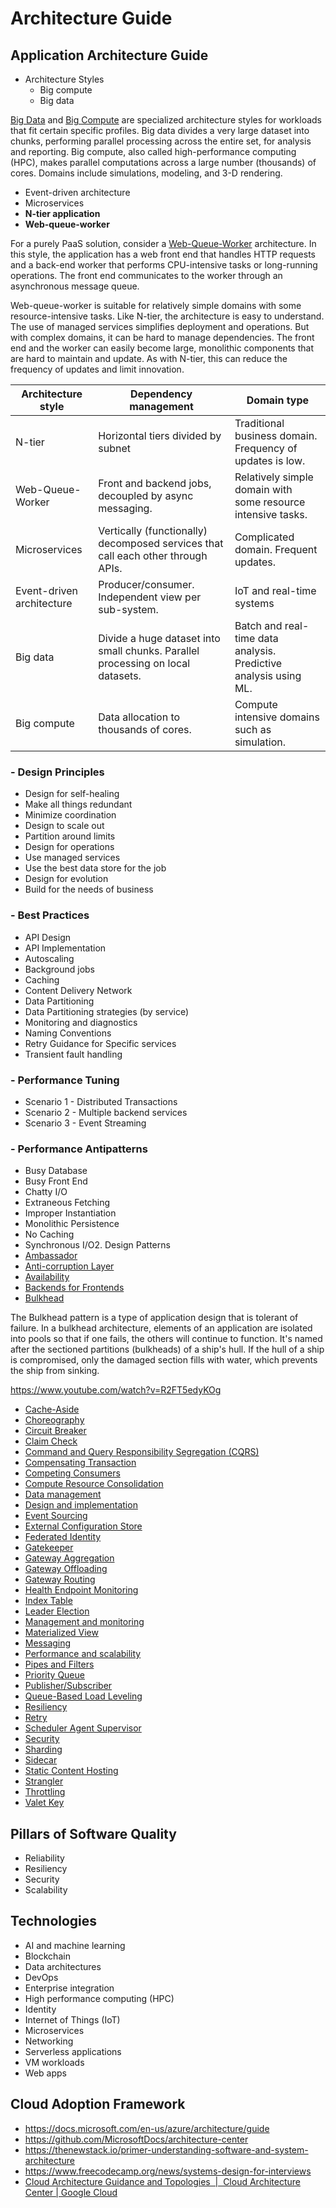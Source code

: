 # Architecture Guide

## Application Architecture Guide

- Architecture Styles
    - Big compute
    - Big data

[Big Data](https://docs.microsoft.com/en-us/azure/architecture/guide/architecture-styles/big-data) and [Big Compute](https://docs.microsoft.com/en-us/azure/architecture/guide/architecture-styles/big-compute) are specialized architecture styles for workloads that fit certain specific profiles. Big data divides a very large dataset into chunks, performing parallel processing across the entire set, for analysis and reporting. Big compute, also called high-performance computing (HPC), makes parallel computations across a large number (thousands) of cores. Domains include simulations, modeling, and 3-D rendering.

- Event-driven architecture
- Microservices
- **N-tier application**
- **Web-queue-worker**

For a purely PaaS solution, consider a [Web-Queue-Worker](https://docs.microsoft.com/en-us/azure/architecture/guide/architecture-styles/web-queue-worker) architecture. In this style, the application has a web front end that handles HTTP requests and a back-end worker that performs CPU-intensive tasks or long-running operations. The front end communicates to the worker through an asynchronous message queue.

Web-queue-worker is suitable for relatively simple domains with some resource-intensive tasks. Like N-tier, the architecture is easy to understand. The use of managed services simplifies deployment and operations. But with complex domains, it can be hard to manage dependencies. The front end and the worker can easily become large, monolithic components that are hard to maintain and update. As with N-tier, this can reduce the frequency of updates and limit innovation.

| **Architecture style**    | **Dependency management**                                                        | **Domain type**                                                  |
|----------------|--------------------------------|------------------------|
| N-tier                    | Horizontal tiers divided by subnet                                               | Traditional business domain. Frequency of updates is low.        |
| Web-Queue-Worker          | Front and backend jobs, decoupled by async messaging.                            | Relatively simple domain with some resource intensive tasks.     |
| Microservices             | Vertically (functionally) decomposed services that call each other through APIs. | Complicated domain. Frequent updates.                            |
| Event-driven architecture | Producer/consumer. Independent view per sub-system.                              | IoT and real-time systems                                        |
| Big data                  | Divide a huge dataset into small chunks. Parallel processing on local datasets.  | Batch and real-time data analysis. Predictive analysis using ML. |
| Big compute               | Data allocation to thousands of cores.                                           | Compute intensive domains such as simulation.                    |

### - Design Principles

- Design for self-healing
- Make all things redundant
- Minimize coordination
- Design to scale out
- Partition around limits
- Design for operations
- Use managed services
- Use the best data store for the job
- Design for evolution
- Build for the needs of business

### - Best Practices

- API Design
- API Implementation
- Autoscaling
- Background jobs
- Caching
- Content Delivery Network
- Data Partitioning
- Data Partitioning strategies (by service)
- Monitoring and diagnostics
- Naming Conventions
- Retry Guidance for Specific services
- Transient fault handling

### - Performance Tuning

- Scenario 1 - Distributed Transactions
- Scenario 2 - Multiple backend services
- Scenario 3 - Event Streaming

### - Performance Antipatterns

- Busy Database
- Busy Front End
- Chatty I/O
- Extraneous Fetching
- Improper Instantiation
- Monolithic Persistence
- No Caching
- Synchronous I/O2. Design Patterns
- [Ambassador](https://docs.microsoft.com/en-us/azure/architecture/patterns/ambassador)
- [Anti-corruption Layer](https://docs.microsoft.com/en-us/azure/architecture/patterns/anti-corruption-layer)
- [Availability](https://docs.microsoft.com/en-us/azure/architecture/patterns/category/availability)
- [Backends for Frontends](https://docs.microsoft.com/en-us/azure/architecture/patterns/backends-for-frontends)
- [Bulkhead](https://docs.microsoft.com/en-us/azure/architecture/patterns/bulkhead)

The Bulkhead pattern is a type of application design that is tolerant of failure. In a bulkhead architecture, elements of an application are isolated into pools so that if one fails, the others will continue to function. It's named after the sectioned partitions (bulkheads) of a ship's hull. If the hull of a ship is compromised, only the damaged section fills with water, which prevents the ship from sinking.

https://www.youtube.com/watch?v=R2FT5edyKOg

- [Cache-Aside](https://docs.microsoft.com/en-us/azure/architecture/patterns/cache-aside)
- [Choreography](https://docs.microsoft.com/en-us/azure/architecture/patterns/choreography)
- [Circuit Breaker](https://docs.microsoft.com/en-us/azure/architecture/patterns/circuit-breaker)
- [Claim Check](https://docs.microsoft.com/en-us/azure/architecture/patterns/claim-check)
- [Command and Query Responsibility Segregation (CQRS)](https://docs.microsoft.com/en-us/azure/architecture/patterns/cqrs)
- [Compensating Transaction](https://docs.microsoft.com/en-us/azure/architecture/patterns/compensating-transaction)
- [Competing Consumers](https://docs.microsoft.com/en-us/azure/architecture/patterns/competing-consumers)
- [Compute Resource Consolidation](https://docs.microsoft.com/en-us/azure/architecture/patterns/compute-resource-consolidation)
- [Data management](https://docs.microsoft.com/en-us/azure/architecture/patterns/category/data-management)
- [Design and implementation](https://docs.microsoft.com/en-us/azure/architecture/patterns/category/design-implementation)
- [Event Sourcing](https://docs.microsoft.com/en-us/azure/architecture/patterns/event-sourcing)
- [External Configuration Store](https://docs.microsoft.com/en-us/azure/architecture/patterns/external-configuration-store)
- [Federated Identity](https://docs.microsoft.com/en-us/azure/architecture/patterns/federated-identity)
- [Gatekeeper](https://docs.microsoft.com/en-us/azure/architecture/patterns/gatekeeper)
- [Gateway Aggregation](https://docs.microsoft.com/en-us/azure/architecture/patterns/gateway-aggregation)
- [Gateway Offloading](https://docs.microsoft.com/en-us/azure/architecture/patterns/gateway-offloading)
- [Gateway Routing](https://docs.microsoft.com/en-us/azure/architecture/patterns/gateway-routing)
- [Health Endpoint Monitoring](https://docs.microsoft.com/en-us/azure/architecture/patterns/health-endpoint-monitoring)
- [Index Table](https://docs.microsoft.com/en-us/azure/architecture/patterns/index-table)
- [Leader Election](https://docs.microsoft.com/en-us/azure/architecture/patterns/leader-election)
- [Management and monitoring](https://docs.microsoft.com/en-us/azure/architecture/patterns/category/management-monitoring)
- [Materialized View](https://docs.microsoft.com/en-us/azure/architecture/patterns/materialized-view)
- [Messaging](https://docs.microsoft.com/en-us/azure/architecture/patterns/category/messaging)
- [Performance and scalability](https://docs.microsoft.com/en-us/azure/architecture/patterns/category/performance-scalability)
- [Pipes and Filters](https://docs.microsoft.com/en-us/azure/architecture/patterns/pipes-and-filters)
- [Priority Queue](https://docs.microsoft.com/en-us/azure/architecture/patterns/priority-queue)
- [Publisher/Subscriber](https://docs.microsoft.com/en-us/azure/architecture/patterns/publisher-subscriber)
- [Queue-Based Load Leveling](https://docs.microsoft.com/en-us/azure/architecture/patterns/queue-based-load-leveling)
- [Resiliency](https://docs.microsoft.com/en-us/azure/architecture/patterns/category/resiliency)
- [Retry](https://docs.microsoft.com/en-us/azure/architecture/patterns/retry)
- [Scheduler Agent Supervisor](https://docs.microsoft.com/en-us/azure/architecture/patterns/scheduler-agent-supervisor)
- [Security](https://docs.microsoft.com/en-us/azure/architecture/patterns/category/security)
- [Sharding](https://docs.microsoft.com/en-us/azure/architecture/patterns/sharding)
- [Sidecar](https://docs.microsoft.com/en-us/azure/architecture/patterns/sidecar)
- [Static Content Hosting](https://docs.microsoft.com/en-us/azure/architecture/patterns/static-content-hosting)
- [Strangler](https://docs.microsoft.com/en-us/azure/architecture/patterns/strangler)
- [Throttling](https://docs.microsoft.com/en-us/azure/architecture/patterns/throttling)
- [Valet Key](https://docs.microsoft.com/en-us/azure/architecture/patterns/valet-key)

## Pillars of Software Quality

- Reliability
- Resiliency
- Security
- Scalability

## Technologies

- AI and machine learning
- Blockchain
- Data architectures
- DevOps
- Enterprise integration
- High performance computing (HPC)
- Identity
- Internet of Things (IoT)
- Microservices
- Networking
- Serverless applications
- VM workloads
- Web apps

## Cloud Adoption Framework

- https://docs.microsoft.com/en-us/azure/architecture/guide
- https://github.com/MicrosoftDocs/architecture-center
- https://thenewstack.io/primer-understanding-software-and-system-architecture
- https://www.freecodecamp.org/news/systems-design-for-interviews
- [Cloud Architecture Guidance and Topologies &nbsp;|&nbsp; Cloud Architecture Center | Google Cloud](https://cloud.google.com/architecture)
